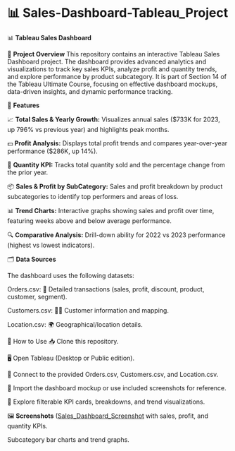 # 📊 Sales-Dashboard-Tableau_Project

📊 **Tableau Sales Dashboard**

📝 **Project Overview**
This repository contains an interactive Tableau Sales Dashboard project. The dashboard provides advanced analytics and visualizations to track key sales KPIs, analyze profit and quantity trends, and explore performance by product subcategory. It is part of Section 14 of the Tableau Ultimate Course, focusing on effective dashboard mockups, data-driven insights, and dynamic performance tracking.

🌟 **Features**

📈 **Total Sales & Yearly Growth:** Visualizes annual sales ($733K for 2023, up 796% vs previous year) and highlights peak months.

💵 **Profit Analysis:** Displays total profit trends and compares year-over-year performance ($286K, up 14%).

🔢 **Quantity KPI:** Tracks total quantity sold and the percentage change from the prior year.

📦 **Sales & Profit by SubCategory:** Sales and profit breakdown by product subcategories to identify top performers and areas of loss.

📊 **Trend Charts:** Interactive graphs showing sales and profit over time, featuring weeks above and below average performance.

🔍 **Comparative Analysis:** Drill-down ability for 2022 vs 2023 performance (highest vs lowest indicators).



🗂️ **Data Sources**

The dashboard uses the following datasets:

Orders.csv: 💼 Detailed transactions (sales, profit, discount, product, customer, segment).

Customers.csv: 🧑‍💼 Customer information and mapping.

Location.csv: 🌍 Geographical/location details.


🚀 How to Use
📥 Clone this repository.

🖥️ Open Tableau (Desktop or Public edition).


📂 Connect to the provided Orders.csv, Customers.csv, and Location.csv.

🔮 Import the dashboard mockup or use included screenshots for reference.

🎯 Explore filterable KPI cards, breakdowns, and trend visualizations.


🖼️ **Screenshots**
([Sales_Dashboard_Screenshot]() with sales, profit, and quantity KPIs.

Subcategory bar charts and trend graphs.
